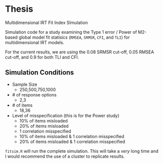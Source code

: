 # Thesis
Multidimensional IRT Fit Index SImulation

Simulation code for a study examining the Type 1 error / Power of M2-based global model fit statisics (`RMSEA`, `SRMSR`, `CFI`, and `TLI`) for multidimensional IRT models.

For the current results, we are using the 0.08 SRMSR cut-off, 0.05 RMSEA cut-off, and 0.9 for both TLI and CFI.

## Simulation Conditions

- Sample Size
  - 250,500,750,1000
- \# of response options 
  - 2,3
- \# of items
  - 18,36
- Level of misspecification (this is for the Power study)
  - 10% of items misloaded
  - 20% of items misloaded
  - 1 correlation misspecified
  - 10% of items misloaded & 1 correlation misspecified
  - 20% of items misloaded & 1 correlation misspecified

`fitsim.R` will run the complete simulation. This will take a _very_ long time and I would recommend the use of a cluster to replicate results.
